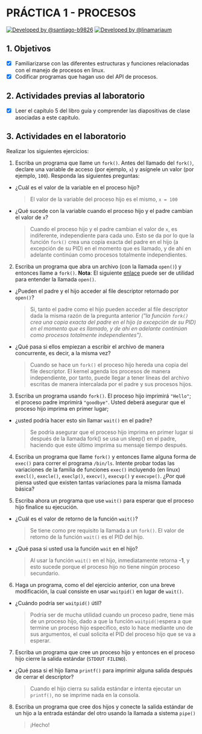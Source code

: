 # PRÁCTICA 1 - PROCESOS #

[![Developed by @santiago-b9826](https://img.shields.io/badge/developed%20by-%40SantiagoBedoya-blue.svg  "Santiago Bedoya")](https://github.com/santiago-b9826)   [![Developed by @linamariaum](https://img.shields.io/badge/developed%20by-%40linamariaum-ff69b4.svg  "Lina María Uribe")](https://github.com/linamariaum)

## 1. Objetivos ##
- [x] Familiarizarse con las diferentes estructuras y funciones relacionadas con el manejo de procesos en linux.
- [x] Codificar programas que hagan uso del API de procesos.

## 2. Actividades previas al laboratorio ##
- [x] Leer el capítulo 5 del libro guía y comprender las diapositivas de clase asociadas a este capitulo.

## 3. Actividades en el laboratorio ##

Realizar los siguientes ejercicios:

1. Escriba un programa que llame un ```fork()```. Antes del llamado del ```fork()```, declare una variable de acceso (por ejemplo, ```x```) y asígnele un valor (por ejemplo, ```100```). Responda las siguientes preguntas:
  * ¿Cuál es el valor de la variable en el proceso hijo?
	  > El valor de la variable del proceso hijo es el mismo, ```x = 100```
	  
  * ¿Qué sucede con la variable cuando el proceso hijo y el padre cambian el valor de ```x```?
	  > Cuando el proceso hijo y el padre cambian el valor de ```x```, es indiferente, independiente para cada uno. Esto se da por lo que la función ```fork()``` crea una copia exacta del padre en el hijo (a excepción de su PID) en el momento que es llamado, y de ahí en adelante continúan como procesos totalmente independientes.

2. Escriba un programa que abra un archivo (con la llamada ```open()```) y entonces llame a ```fork()```. **Nota**: El siguiente [enlace](https://www.geeksforgeeks.org/input-output-system-calls-c-create-open-close-read-write/) puede ser de utilidad para entender la llamada ```open()```.
  * ¿Pueden el padre y el hijo acceder al file descriptor retornado por ```open()```? 
	  > Si, tanto el padre como el hijo pueden acceder al file descriptor dada la misma razón de la pregunta anterior *("la función ```fork()``` crea una copia exacta del padre en el hijo (a excepción de su PID) en el momento que es llamado, y de ahí en adelante continúan como procesos totalmente independientes")*.
	  
  * ¿Qué pasa si ellos empiezan a escribir el archivo de manera concurrente, es decir, a la misma vez?
	  >  Cuando se hace un ```fork()``` el proceso hijo hereda una copia del file descriptor. El kernel agenda los procesos de manera independiente, por tanto, puede llegar a tener líneas del archivo escritas de manera intercalada por el padre y sus procesos hijos.

3. Escriba un programa usando ```fork()```. El proceso hijo imprimirá ```"Hello"```; el proceso padre imprimirá ```"goodbye"```. Usted deberá asegurar que el proceso hijo imprima en primer lugar;
* ¿usted podría hacer esto sin llamar ```wait()``` en el padre? 
	>	Se podría asegurar que el proceso hijo imprima en primer lugar si después de la llamada fork() se usa un sleep() en el padre, haciendo que este último imprima su mensaje tiempo después.

4. Escriba un programa que llame ```fork()``` y entonces llame alguna forma de ```exec()``` para correr el programa ```/bin/ls```. Intente probar todas las variaciones de la familia de funciones ```exec()``` incluyendo (en linux) ```execl()```, ```execle()```, ```execlp()```, ```execv()```, ```execvp()``` y ```execvpe()```. ¿Por qué piensa usted que existen tantas variaciones para la misma llamada básica?

5. Escriba ahora un programa que use ```wait()``` para esperar que el proceso hijo finalice su ejecución. 
*	¿Cuál es el valor de retorno de la función ```wait()```? 
	>	Se tiene como pre requisito la llamada a un ```fork()```. El valor de retorno de la función ```wait()``` es el PID del hijo.
	
*	¿Qué pasa si usted usa la función ```wait``` en el hijo?
	>	Al usar la función ```wait()``` en el hijo, inmediatamente retorna **-1**, y esto sucede porque el proceso hijo no tiene ningún proceso secundario.

6. Haga un programa, como el del ejercicio anterior, con una breve modificación, la cual consiste en usar ```waitpid()``` en lugar de ```wait()```. 
*	¿Cuándo podría ser ```waitpid()``` útil?
	>	Podría ser de mucha utilidad cuando un proceso padre, tiene más de un proceso hijo, dado a que la función ```waitpid()```espera a que termine un proceso hijo especifico, esto lo hace mediante uno de sus argumentos, el cual solicita el PID del proceso hijo que se va a esperar.

7. Escriba un programa que cree un proceso hijo y entonces en el proceso hijo cierre la salida estándar (```STDOUT FILENO```). 
*	¿Qué pasa si el hijo llama ```printf()``` para imprimir alguna salida después de cerrar el descriptor?
	> Cuando el hijo cierra su salida estándar e intenta ejecutar un ```printf()```, no se imprime nada en la consola.

8. Escriba un programa que cree dos hijos y conecte la salida estándar de un hijo a la entrada estándar del otro usando la llamada a sistema ```pipe()```
	> ¡Hecho!
